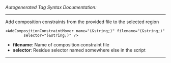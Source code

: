 _Autogenerated Tag Syntax Documentation:_

---
Add composition constraints from the provided file to the selected region

```
<AddCompositionConstraintMover name="(&string;)" filename="(&string;)"
        selector="(&string;)" />
```

-   **filename**: Name of composition constraint file
-   **selector**: Residue selector named somewhere else in the script

---
